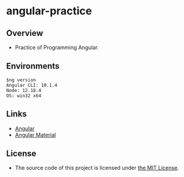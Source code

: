 # angular-practice

## Overview

- Practice of Programming Angular.

## Environments

```
$ng version
Angular CLI: 10.1.4
Node: 12.18.4
OS: win32 x64
```

## Links

- [Angular](https://angular.io)
- [Angular Material](https://material.angular.io/)

## License

- The source code of this project is licensed under [the MIT License](LICENSE).
